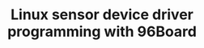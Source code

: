 ---
categories:
- bkk19
description: o 5 min, ROHM, the company introduction<br>o 5 min, Basic for Sensor
  UPM driver<br>o 5 min, Basic for Sensor Input driver and Android HAL driver<br>o
  5 min, Basic for Sensor IIO driver<br>o 10 min, Demo, Sensor UPM driver build and
  flash to 96Boards (Give away Sensor boards for 96Boards)<br><br>
image:
  featured: 'true'
  path: /assets/images/featured-images/bkk19/BKK19-318.png
session_attendee_num: '2'
session_id: BKK19-318
session_room: Session Room 3 (Lotus 10)
session_slot:
  end_time: '2019-04-03 11:55:00'
  start_time: '2019-04-03 11:30:00'
session_speakers:
- speaker_bio: ''
  speaker_company: ROHM Semiconductor GmbH
  speaker_image: /assets/images/speakers/placeholder.jpg
  speaker_location: ''
  speaker_name: Koki Okada
  speaker_position: Director of Finland Software Development Center
  speaker_username: koki.okada
- speaker_bio: '- Leading software developments team in Finland.<br>- Over 20 years
    of embedded software development, some number of patents registered.<br>- Offshore
    software R&amp;D experience with worldwide teams in Finland, US, Germany, India,
    China, etc..<br>- Firmware and driver development experience for Sensors, Wi-Fi
    SoC, MPEG codec, HDMI SoC in Linux kernel, Windows, and Embedded RTOS.'
  speaker_company: ''
  speaker_image: /assets/images/speakers/bkk19/koki-okada.jpg
  speaker_location: ''
  speaker_name: Koki Okada
  speaker_position: Director of Finland Software Development Center
  speaker_username: okada.palegreen
session_track: 96Boards
tag: session
tags:
- Power Management
title: Linux sensor device driver programming with 96Board
---